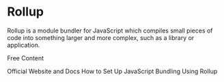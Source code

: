 # Rollup

Rollup is a module bundler for JavaScript which compiles small pieces of code into something larger and more complex, such as a library or application.

<ResourceGroupTitle>Free Content</ResourceGroupTitle>

<BadgeLink colorScheme='blue' badgeText='Official Website' href='https://rollupjs.org/'>Official Website and Docs</BadgeLink>
<BadgeLink badgeText='Watch' href='https://www.youtube.com/watch?v=ICYLOZuFMz8'>How to Set Up JavaScript Bundling Using Rollup</BadgeLink>
